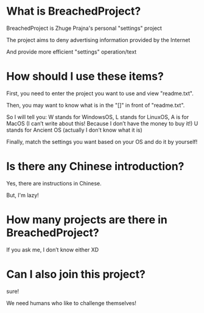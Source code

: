 # What is BreachedProject?

BreachedProject is Zhuge Prajna's personal "settings" project

The project aims to deny advertising information provided by the Internet

And provide more efficient "settings" operation/text

# How should I use these items?

First, you need to enter the project you want to use and view "readme.txt".

Then, you may want to know what is in the "[]" in front of "readme.txt".

So I will tell you:
  W stands for WindowsOS,
  L stands for LinuxOS,
  A is for MacOS (I can’t write about this! Because I don’t have the money to buy it!)
  U stands for Ancient OS (actually I don’t know what it is)

Finally, match the settings you want based on your OS and do it by yourself!

# Is there any Chinese introduction?

Yes, there are instructions in Chinese.

But, I'm lazy!

# How many projects are there in BreachedProject?

If you ask me, I don’t know either XD

# Can I also join this project?

sure!

We need humans who like to challenge themselves!

